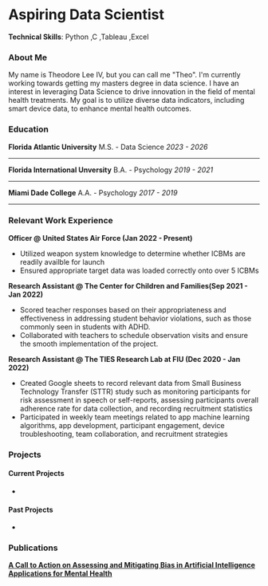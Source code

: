 # Aspiring Data Scientist

**Technical Skills**: Python ,C ,Tableau ,Excel

### **About Me**

My name is Theodore Lee IV, but you can call me "Theo". I'm currently working towards getting my masters degree in data science. I have an interest in leveraging Data Science to drive innovation in the field of mental health treatments. My goal is to utilize diverse data indicators, including smart device data, to enhance mental health outcomes.

### **Education**

**Florida Atlantic University**
M.S. - Data Science
_2023 - 2026_

---

**Florida International Unversity**
B.A. - Psychology
_2019 - 2021_

---

**Miami Dade College**
A.A. - Psychology
_2017 - 2019_

---

### **Relevant Work Experience**

**Officer @ United States Air Force (Jan 2022 - Present)**

- Utilized weapon system knowledge to determine whether ICBMs are readily availble for launch
- Ensured appropriate target data was loaded correctly onto over 5 ICBMs

**Research Assistant @ The Center for Children and Families(Sep 2021 - Jan 2022)**

- Scored teacher responses based on their appropriateness and effectiveness in addressing
  student behavior violations, such as those commonly seen in students with ADHD.
- Collaborated with teachers to schedule observation visits and ensure the smooth
  implementation of the project.

**Research Assistant @ The TIES Research Lab at FIU (Dec 2020 - Jan 2022)**

- Created Google sheets to record relevant data from Small Business Technology Transfer
  (STTR) study such as monitoring participants for risk assessment in speech or self-reports, assessing participants overall adherence rate for data collection, and recording recruitment statistics
- Participated in weekly team meetings related to app machine learning algorithms, app
  development, participant engagement, device troubleshooting, team collaboration, and
  recruitment strategies

### Projects

#### Current Projects

-

#### Past Projects

-

### Publications

**[A Call to Action on Assessing and Mitigating Bias in Artificial Intelligence Applications for Mental Health](https://journals.sagepub.com/eprint/XTDJ2XIA6NG7KZXJBR6S/full)**
